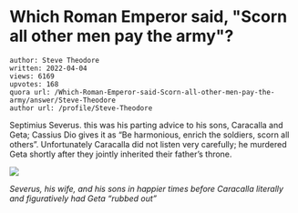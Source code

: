 # Which Roman Emperor said, "Scorn all other men pay the army"?

	author: Steve Theodore
	written: 2022-04-04
	views: 6169
	upvotes: 168
	quora url: /Which-Roman-Emperor-said-Scorn-all-other-men-pay-the-army/answer/Steve-Theodore
	author url: /profile/Steve-Theodore


Septimius Severus. this was his parting advice to his sons, Caracalla and Geta; Cassius Dio gives it as “Be harmonious, enrich the soldiers, scorn all others”. Unfortunately Caracalla did not listen very carefully; he murdered Geta shortly after they jointly inherited their father’s throne.

![](https://qph.fs.quoracdn.net/main-qimg-f442a6613d69098aa79025279597bf1b-lq)

_Severus, his wife, and his sons in happier times before Caracalla literally and figuratively had Geta “rubbed out”_ 

